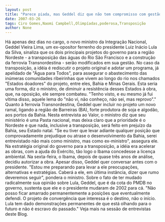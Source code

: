 ```yaml
---
layout: post
title: "Parece piada, mas Geddel diz que não tem compromisso com gestão Ciro e pode mudar transposição"
date: 2007-03-26
tags: Ciro Gomes,Naomi Campbell,Olimpíadas,poderosa,Transposição
author: None
---
```

Há apenas dez dias no cargo, o novo ministro da Integração Nacional, Geddel Vieira Lima, um ex-opositor ferrenho do presidente Luiz Inácio Lula da Silva, sinaliza que os dois principais projetos do governo para a região Nordeste - a transposição das águas do Rio São Francisco e a construção da ferrovia Transnordestina - serão modificados em sua gestão. 
No caso da transposição, a idéia é rediscutir o projeto original e adotar um programa, já apelidado de \"Água para Todos\", para assegurar o abastecimento das inúmeras comunidades ribeirinhas que vivem ao longo do rio nos chamados \"Estados doadores\" do projeto, entre eles, Bahia e Minas Gerais. Esta seria uma forma, diz o ministro, de diminuir a resistência desses Estados à obra, que, na oposição, ele sempre combateu. \"Tenho visto, e eu mesmo já fui vítima disso, aquele lema do \"não vi, não conheço, não sei, mas reprovo\".\"
Quanto à ferrovia Transnordestina, Geddel quer incluir no projeto um novo ramal, ligando a região de Barreiras (BA), forte produtora de soja e algodão, aos portos da Bahia. Nesta entrevista ao Valor, o ministro diz que seu ministério é uma Pasta nacional, mas deixa claro que a prioridade é o Nordeste e que nada, inclusive a transposição, será feito em prejuízo da Bahia, seu Estado natal. \"Se eu tiver que levar adiante qualquer posição que comprovadamente prejudique ou atrase o desenvolvimento da Bahia, serei entrevistado não mais como ministro, mas como ex-ministro\", assegura ele.
Na estratégia original do governo para a transposição, a idéia era acelerar as obras, com a ajuda do Exército, tão logo o Ibama concedesse a licença ambiental. Na sexta-feira, o Ibama, depois de quase três anos de análise, decidiu autorizar a obra. Apesar disso, Geddel quer conversar antes com o presidente. \"Estou me preparando para levar a ele preocupações, alternativas e estratégias. Caberá a ele, em última instância, dizer que rumo deveremos seguir\", pondera o ministro. 
Sobre o fato de ter mudado radicalmente sua opinião sobre Lula, Geddel, que é da cota do PMDB no governo, sustenta que ele e o presidente mudaram de 2002 para cá. 
\"Não posso ficar amarrado permanentemente a posições que eventualmente defendi. O projeto de convergência que interessa é o destino, não o início. Lula tem dado demonstrações permanentes de que está olhando para o futuro e não é escravo do passado.\"
Veja mais na sessão de entrevistas deste Blog. 